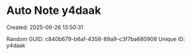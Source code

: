 ﻿# Auto Note y4daak
Created: 2025-09-26 13:50:31

Random GUID: c840b679-b6af-4358-89a9-c3f7ba680908
Unique ID: y4daak
